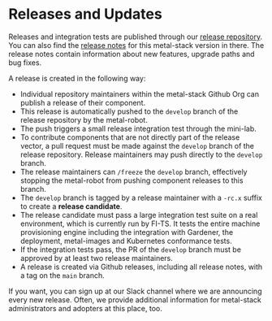 # Releases and Updates

Releases and integration tests are published through our [release repository](https://github.com/metal-stack/releases). You can also find the [release notes](https://github.com/metal-stack/releases/releases) for this metal-stack version in there. The release notes contain information about new features, upgrade paths and bug fixes.

A release is created in the following way:

- Individual repository maintainers within the metal-stack Github Org can publish a release of their component.
- This release is automatically pushed to the `develop` branch of the release repository by the metal-robot.
- The push triggers a small release integration test through the mini-lab.
- To contribute components that are not directly part of the release vector, a pull request must be made against the `develop` branch of the release repository. Release maintainers may push directly to the `develop` branch.
- The release maintainers can `/freeze` the `develop` branch, effectively stopping the metal-robot from pushing component releases to this branch.
- The `develop` branch is tagged by a release maintainer with a `-rc.x` suffix to create a __release candidate__.
- The release candidate must pass a large integration test suite on a real environment, which is currently run by FI-TS. It tests the entire machine provisioning engine including the integration with Gardener, the deployment, metal-images and Kubernetes conformance tests.
- If the integration tests pass, the PR of the `develop` branch must be approved by at least two release maintainers.
- A release is created via Github releases, including all release notes, with a tag on the `main` branch.

If you want, you can sign up at our Slack channel where we are announcing every new release. Often, we provide additional information for metal-stack administrators and adopters at this place, too.

